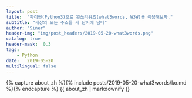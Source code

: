 ```yaml
---
layout: post
title:  "파이썬(Python3)으로 왓쓰리워즈(what3words, W3W)를 이용해보자."
subtitle: "세상의 모든 주소를 세 단어에 담다"
author: "Siner"
header-img: "img/post_headers/2019-05-20-what3words.png"
catalog: true
header-mask:  0.3
tags:
    - Python
date:   2019-05-20
multilingual: false
---
```

<!-- Chinese Version -->
<div class="zh post-container">
    {% capture about_zh %}{% include posts/2019-05-20-what3words/ko.md %}{% endcapture %}
    {{ about_zh | markdownify }}
</div>
